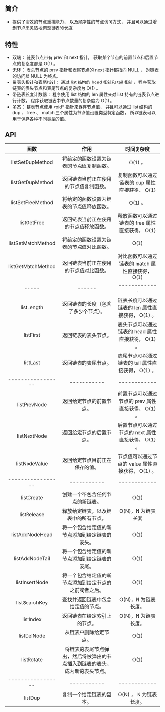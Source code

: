 
## 简介
- 提供了高效的节点重排能力， 以及顺序性的节点访问方式， 并且可以通过增删节点来灵活地调整链表的长度


## 特性
- 双端： 链表节点带有 prev 和 next 指针， 获取某个节点的前置节点和后置节点的复杂度都是 O(1) 。
- 无环： 表头节点的 prev 指针和表尾节点的 next 指针都指向 NULL ， 对链表的访问以 NULL 为终点。
- 带表头指针和表尾指针： 通过 list 结构的 head 指针和 tail 指针， 程序获取链表的表头节点和表尾节点的复杂度为 O(1) 。
- 带链表长度计数器： 程序使用 list 结构的 len 属性来对 list 持有的链表节点进行计数， 程序获取链表中节点数量的复杂度为 O(1) 。
- 多态： 链表节点使用 void* 指针来保存节点值， 并且可以通过 list 结构的 dup 、 free 、 match 三个属性为节点值设置类型特定函数， 所以链表可以用于保存各种不同类型的值。

## API
函数|作用|时间复杂度
|:---:|:--:|:----:|
listSetDupMethod|将给定的函数设置为链表的节点值复制函数。|O(1) 。
listGetDupMethod|返回链表当前正在使用的节点值复制函数。|复制函数可以通过链表的 dup 属性直接获得， O(1)
listSetFreeMethod|将给定的函数设置为链表的节点值释放函数。|O(1) 。
listGetFree|返回链表当前正在使用的节点值释放函数。|释放函数可以通过链表的 free 属性直接获得， O(1)
listSetMatchMethod|将给定的函数设置为链表的节点值对比函数。|O(1)
listGetMatchMethod|返回链表当前正在使用的节点值对比函数。|对比函数可以通过链表的 match 属性直接获得， O(1)
-----|------|-------------
listLength|返回链表的长度（包含了多少个节点）。|链表长度可以通过链表的 len 属性直接获得， O(1) 。
listFirst|返回链表的表头节点。|表头节点可以通过链表的 head 属性直接获得， O(1) 。
listLast|返回链表的表尾节点。|表尾节点可以通过链表的 tail 属性直接获得， O(1) 。
-----------------|-----------|------------
listPrevNode|返回给定节点的前置节点。|前置节点可以通过节点的 prev 属性直接获得， O(1) 。
listNextNode|返回给定节点的后置节点。|后置节点可以通过节点的 next 属性直接获得， O(1) 。
listNodeValue|返回给定节点目前正在保存的值。|节点值可以通过节点的 value 属性直接获得， O(1) 。
-----------------|-----------|------------
listCreate|创建一个不包含任何节点的新链表。|O(1)
listRelease|释放给定链表，以及链表中的所有节点。|O(N)，N 为链表长度
listAddNodeHead|将一个包含给定值的新节点添加到给定链表的表头。|O(1)
listAddNodeTail|将一个包含给定值的新节点添加到给定链表的表尾。|O(1)
listInsertNode|将一个包含给定值的新节点添加到给定节点的之前或者之后。|O(1)
listSearchKey|查找并返回链表中包含给定值的节点。|O(N)，N 为链表长度。
listIndex|返回链表在给定索引上的节点。|O(N)，N 为链表长度。
listDelNode|从链表中删除给定节点。|O(1)
listRotate|将链表的表尾节点弹出，然后将被弹出的节点插入到链表的表头，成为新的表头节点。|O(1)
-----------------|-----------|------------
listDup|复制一个给定链表的副本。|O(N) ， N 为链表长度。
